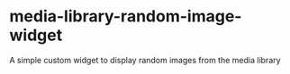 # media-library-random-image-widget
 A simple custom widget to display random images from the media library
